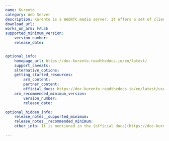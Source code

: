 ```yaml
---
name: Kurento
category: Web Server
description: Kurento is a WebRTC media server. It offers a set of client APIs to simplify the development of video applications for WWW and smartphone platforms.
download_url:
works_on_arm: FALSE
supported_minimum_version:
    version_number:
    release_date:


optional_info:
    homepage_url: https://doc-kurento.readthedocs.io/en/latest/
    support_caveats:
    alternative_options:
    getting_started_resources:
        arm_content:
        partner_content:
        official_docs: https://doc-kurento.readthedocs.io/en/latest/user/installation.html#installation-guide
    arm_recommended_minimum_version:
        version_number:
        release_date:

optional_hidden_info:
    release_notes__supported_minimum:
    release_notes__recommended_minimum:
    other_info: It is mentioned in the [official docs](https://doc-kurento.readthedocs.io/en/latest/user/installation.html#installation-guide) that "The only officially supported processor architecture is 64-bit x86, so for other platforms (such as ARM) you will have to build from sources.". However, during [build from source](https://doc-kurento.readthedocs.io/en/latest/dev/dev_guide.html#build-from-sources) for ARM64, dependency installation failed to find kurento-cmake-utils:arm64. There are no ARM64 related issue in the repo and the project is on [bare minimum maintenance mode](https://github.com/Kurento/kurento#project-status).

---
```

